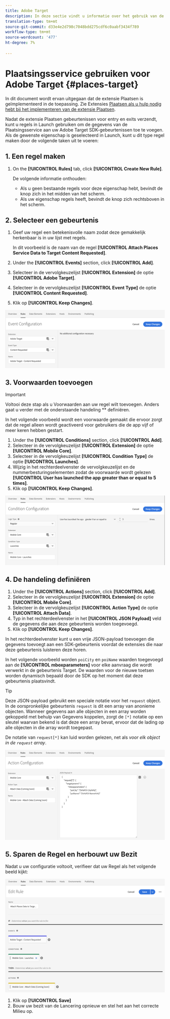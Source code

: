 ```yaml
---
title: Adobe Target
description: In deze sectie vindt u informatie over het gebruik van de Places Service bij Adobe Target.
translation-type: tm+mt
source-git-commit: d33e4e2d798c7048bdd275cdf6c0aabf3434f789
workflow-type: tm+mt
source-wordcount: '477'
ht-degree: 7%

---
```



# Plaatsingsservice gebruiken voor Adobe Target {#places-target}

In dit document wordt ervan uitgegaan dat de extensie Plaatsen is geïmplementeerd in de toepassing. Zie Extensies [Plaatsen als u hulp nodig hebt bij het implementeren van de extensie Plaatsen](/help/places-ext-aep-sdks/places-extension/places-extension.md).

Nadat de extensie Plaatsen gebeurtenissen voor entry en exits verzendt, kunt u regels in Launch gebruiken om de gegevens van de Plaatsingsservice aan uw Adobe Target SDK-gebeurtenissen toe te voegen. Als de gewenste eigenschap is geselecteerd in Launch, kunt u dit type regel maken door de volgende taken uit te voeren:

## 1. Een regel maken

1. On the **[!UICONTROL Rules]** tab, click **[!UICONTROL Create New Rule]**.

   De volgende informatie onthouden:

   * Als u geen bestaande regels voor deze eigenschap hebt, bevindt de knop zich in het midden van het scherm.
   * Als uw eigenschap regels heeft, bevindt de knop zich rechtsboven in het scherm.

## 2. Selecteer een gebeurtenis

1. Geef uw regel een betekenisvolle naam zodat deze gemakkelijk herkenbaar is in uw lijst met regels.

   In dit voorbeeld is de naam van de regel **[!UICONTROL Attach Places Service Data to Target Content Requested]**.

1. Under the **[!UICONTROL Events]** section, click **[!UICONTROL Add]**.
1. Selecteer in de vervolgkeuzelijst **[!UICONTROL Extension]** de optie **[!UICONTROL Adobe Target]**.
1. Selecteer in de vervolgkeuzelijst **[!UICONTROL Event Type]** de optie **[!UICONTROL Content Requested]**.
1. Klik op **[!UICONTROL Keep Changes]**.

![een gebeurtenis toevoegen](/help/assets/ad-setEvent_target.png)

## 3. Voorwaarden toevoegen

>[!IMPORTANT]
>
>Voltooi deze stap als u Voorwaarden aan uw regel wilt toevoegen. Anders gaat u verder met de onderstaande handeling ** definiëren.

In het volgende voorbeeld wordt een voorwaarde gemaakt die ervoor zorgt dat de regel alleen wordt geactiveerd voor gebruikers die de app vijf of meer keren hebben gestart.

1. Under the **[!UICONTROL Conditions]** section, click **[!UICONTROL Add]**.
1. Selecteer in de vervolgkeuzelijst **[!UICONTROL Extension]** de optie **[!UICONTROL Mobile Core]**.
1. Selecteer in de vervolgkeuzelijst **[!UICONTROL Condition Type]** de optie **[!UICONTROL Launches]**.
1. Wijzig in het rechterdeelvenster de vervolgkeuzelijst en de nummerbesturingselementen zodat de voorwaarde wordt gelezen **[!UICONTROL User has launched the app greater than or equal to 5 times]**.
1. Klik op **[!UICONTROL Keep Changes]**.

![een voorwaarde toevoegen](/help/assets/ad-setCondition_target.png)

## 4. De handeling definiëren

1. Under the **[!UICONTROL Actions]** section, click **[!UICONTROL Add]**.
1. Selecteer in de vervolgkeuzelijst **[!UICONTROL Extension]** de optie **[!UICONTROL Mobile Core]**.
1. Selecteer in de vervolgkeuzelijst **[!UICONTROL Action Type]** de optie **[!UICONTROL Attach Data]**.
1. Typ in het rechterdeelvenster in het **[!UICONTROL JSON Payload]** veld de gegevens die aan deze gebeurtenis worden toegevoegd.
1. Klik op **[!UICONTROL Keep Changes]**.

In het rechterdeelvenster kunt u een vrije JSON-payload toevoegen die gegevens toevoegt aan een SDK-gebeurtenis voordat de extensies die naar deze gebeurtenis luisteren deze horen.

In het volgende voorbeeld worden `poiCity` en `poiName` waarden toegevoegd aan de **[!UICONTROL mboxparameters]** voor elke aanvraag die wordt verwerkt in de gebeurtenis Target. De waarden voor de nieuwe toetsen worden dynamisch bepaald door de SDK op het moment dat deze gebeurtenis plaatsvindt.

>[!TIP]
>
>Deze JSON-payload gebruikt een speciale notatie voor het `request` object. In de oorspronkelijke gebeurtenis `request` is dit een array van anonieme objecten. Wanneer gegevens aan alle objecten in een array worden gekoppeld met behulp van Gegevens koppelen, zorgt de `[*]` notatie op een sleutel waarvan bekend is dat deze een array bevat, ervoor dat de lading op alle objecten in die array wordt toegepast.
>
>De notatie van `request[*]` kan luid worden gelezen, net als _voor elk object in de `request` array_.

![de handeling definiëren](/help/assets/ad-setAction-target.png)

## 5. Sparen de Regel en herbouwt uw Bezit

Nadat u uw configuratie voltooit, verifieer dat uw Regel als het volgende beeld kijkt:

![voltooide regel](/help/assets/ad-ruleComplete-target.png)

1. Klik op **[!UICONTROL Save]**
1. Bouw uw bezit van de Lancering opnieuw en stel het aan het correcte Milieu op.
